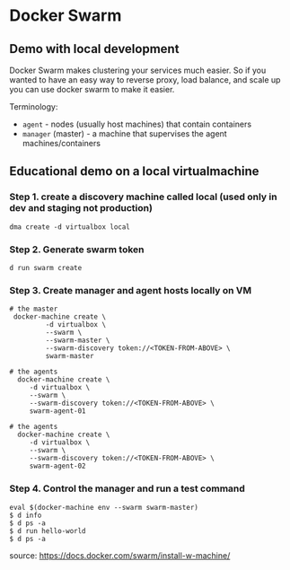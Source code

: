 # Docker Swarm


## Demo with local development

Docker Swarm makes clustering your services much easier.
So if you wanted to have an easy way to reverse proxy, load balance,
and scale up you can use docker swarm to make it easier.

Terminology:
* `agent` - nodes (usually host machines) that contain containers
* `manager` (master) - a machine that supervises the agent machines/containers


## Educational demo on a local virtualmachine
### Step 1. create a discovery machine called local (used only in dev and staging not production)
```
dma create -d virtualbox local
```
### Step 2. Generate swarm token
```
d run swarm create
```
### Step 3. Create manager and agent hosts locally on VM
```
# the master
 docker-machine create \
         -d virtualbox \
         --swarm \
         --swarm-master \
         --swarm-discovery token://<TOKEN-FROM-ABOVE> \
         swarm-master

# the agents
  docker-machine create \
     -d virtualbox \
     --swarm \
     --swarm-discovery token://<TOKEN-FROM-ABOVE> \
     swarm-agent-01

# the agents
  docker-machine create \
     -d virtualbox \
     --swarm \
     --swarm-discovery token://<TOKEN-FROM-ABOVE> \
     swarm-agent-02
```
### Step 4. Control the manager and run a test command
```
eval $(docker-machine env --swarm swarm-master)
$ d info
$ d ps -a
$ d run hello-world
$ d ps -a
```

source: https://docs.docker.com/swarm/install-w-machine/
